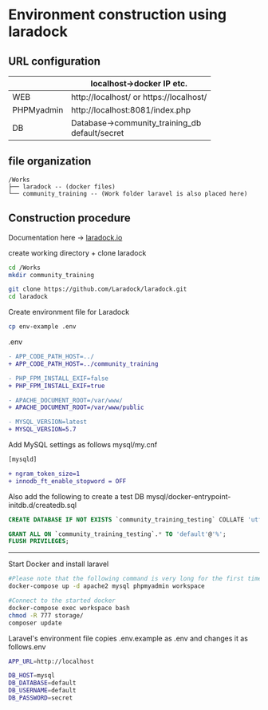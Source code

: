 # Environment construction using laradock
## URL configuration
||localhost→docker IP etc.|
|---|---|
|WEB| http://localhost/ or https://localhost/|
|PHPMyadmin| http://localhost:8081/index.php|
|DB| Database→community_training_db<br>default/secret|

## file organization
```
/Works
├── laradock -- (docker files)
└── community_training -- (Work folder laravel is also placed here)
```

## Construction procedure
Documentation here → [laradock.io](http://laradock.io/)

create working directory + clone laradock

```bash
cd /Works
mkdir community_training

git clone https://github.com/Laradock/laradock.git
cd laradock
```

Create environment file for Laradock

```bash
cp env-example .env
```

.env

```diff
- APP_CODE_PATH_HOST=../
+ APP_CODE_PATH_HOST=../community_training

- PHP_FPM_INSTALL_EXIF=false
+ PHP_FPM_INSTALL_EXIF=true

- APACHE_DOCUMENT_ROOT=/var/www/
+ APACHE_DOCUMENT_ROOT=/var/www/public

- MYSQL_VERSION=latest
+ MYSQL_VERSION=5.7
```

Add MySQL settings as follows
mysql/my.cnf
```diff
[mysqld]

+ ngram_token_size=1
+ innodb_ft_enable_stopword = OFF
```

Also add the following to create a test DB
mysql/docker-entrypoint-initdb.d/createdb.sql

```SQL
CREATE DATABASE IF NOT EXISTS `community_training_testing` COLLATE 'utf8_general_ci';

GRANT ALL ON `community_training_testing`.* TO 'default'@'%';
FLUSH PRIVILEGES;
```

---
Start Docker and install laravel

```bash
#Please note that the following command is very long for the first time. It can take up to an hour.
docker-compose up -d apache2 mysql phpmyadmin workspace

#Connect to the started docker
docker-compose exec workspace bash
chmod -R 777 storage/
composer update
```

Laravel's environment file copies .env.example as .env and changes it as
follows.env

```bash
APP_URL=http://localhost

DB_HOST=mysql
DB_DATABASE=default
DB_USERNAME=default
DB_PASSWORD=secret
```
